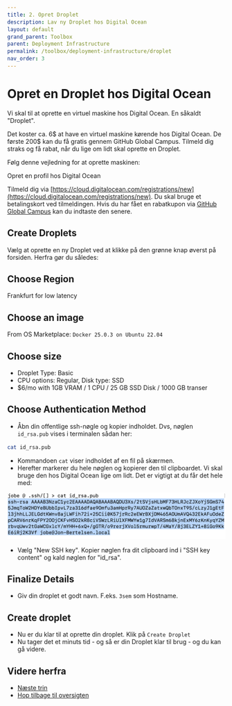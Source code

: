 ```yaml
---
title: 2. Opret Droplet
description: Lav ny Droplet hos Digital Ocean
layout: default
grand_parent: Toolbox
parent: Deployment Infrastructure
permalink: /toolbox/deployment-infrastructure/droplet
nav_order: 3
---
```


# Opret en Droplet hos Digital Ocean

Vi skal til at oprette en virtuel maskine hos Digital Ocean. En såkaldt "Droplet".

Det koster ca. 6$ at have en virtuel maskine kørende hos Digital Ocean. De første 200$ kan du få gratis gennem GitHub Global Campus. Tilmeld dig straks og få rabat, når du lige om lidt skal oprette en Droplet.

Følg denne vejledning for at oprette maskinen:

Opret en profil hos Digital Ocean

Tilmeld dig via [https://cloud.digitalocean.com/registrations/new](https://cloud.digitalocean.com/registrations/new). Du skal bruge et betalingskort ved tilmeldingen. Hvis du har fået en rabatkupon via [GitHub Global Campus](https://education.github.com/students) kan du indtaste den senere.

## Create Droplets

Vælg at oprette en ny Droplet ved at klikke på den grønne knap øverst på forsiden. Herfra gør du således:

## Choose Region

Frankfurt for low latency

## Choose an image

From OS Marketplace: `Docker 25.0.3 on Ubuntu 22.04`

## Choose size

- Droplet Type: Basic
- CPU options: Regular, Disk type: SSD
- $6/mo with 1GB VRAM / 1 CPU / 25 GB SSD Disk / 1000 GB transer

## Choose Authentication Method

- Åbn din offentlige ssh-nøgle og kopier indholdet. Dvs, nøglen `id_rsa.pub` vises i terminalen sådan her:

```bash
cat id_rsa.pub
```

- Kommandoen `cat` viser indholdet af en fil på skærmen.
- Herefter markerer du hele nøglen og kopierer den til clipboardet. Vi skal bruge den hos Digital Ocean lige om lidt. Det er vigtigt at du får det hele med:

![sshpublic](./images/ssh_public.png)

- Vælg "New SSH key". Kopier nøglen fra dit clipboard ind i "SSH key content" og kald nøglen for "id_rsa".

## Finalize Details

- Giv din droplet et godt navn. F.eks. `3sem` som Hostname.

## Create droplet

- Nu er du klar til at oprette din droplet. Klik på `Create Droplet`
- Nu tager det et minuts tid - og så er din Droplet klar til brug - og du kan gå videre.

## Videre herfra

- [Næste trin](./logpaadroplet.md)
- [Hop tilbage til oversigten](./README.md)
